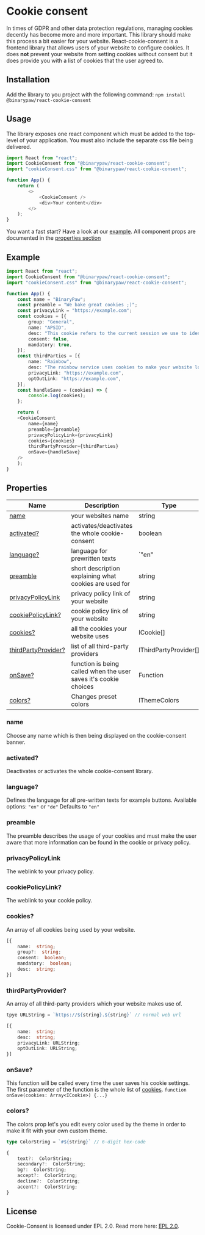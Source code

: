 # Cookie consent

In times of GDPR and other data protection regulations, managing cookies decently has become more and more important. This library should make this process a bit easier for your website.
React-cookie-consent is a frontend library that allows users of your website to configure cookies. It does **not** prevent your website from setting cookies without consent but it does provide you with a list of cookies that the user agreed to.

## Installation

Add the library to you project with the following command:
`npm install @binarypaw/react-cookie-consent`

## Usage

The library exposes one react component which must be added to the top-level of your application. You must also include the separate css file being delivered.

```typescript
import React from "react";
import CookieConsent from "@binarypaw/react-cookie-consent";
import "cookieConsent.css" from "@binarypaw/react-cookie-consent";

function App() {
	return (
		<>
			<CookieConsent />
			<div>Your content</div>
		</>
	);
}
```

You want a fast start? Have a look at our [example](#example).
All component props are documented in the [properties section](#properties)

## Example

```typescript
import React from "react";
import CookieConsent from "@binarypaw/react-cookie-consent";
import "cookieConsent.css" from "@binarypaw/react-cookie-consent";

function App() {
	const name = "BinaryPaw";
	const preamble = "We bake great cookies ;)";
	const privacyLink = "https://example.com";
	const cookies = [{
		group: "General",
		name: "APSID",
		desc: "This cookie refers to the current session we use to identify your machine.",
		consent: false,
		mandatory: true,
	}];
	const thirdParties = [{
		name: "Rainbow",
		desc: "The rainbow service uses cookies to make your website look like a rainbow",
		privacyLink: "https://example.com",
		optOutLink: "https://example.com",
	}];
	const handleSave = (cookies) => {
		console.log(cookies);
	};

	return (
	<CookieConsent
		name={name}
		preamble={preamble}
		privacyPolicyLink={privacyLink}
		cookies={cookies}
		thirdPartyProvider={thirdParties}
		onSave={handleSave}
	/>
	);
}
```

## Properties

| Name                                       | Description                                                      | Type                  | Default |
| ------------------------------------------ | ---------------------------------------------------------------- | --------------------- | ------- |
| [name](#name)                              | your websites name                                               | string                | n/a     |
| [activated?](#activated)                   | activates/deactivates the whole cookie-consent                   | boolean               | true    |
| [language?](#language)                     | language for prewritten texts                                    | `"en" | "de"`         | "en"    |
| [preamble](#preamble)                      | short description explaining what cookies are used for           | string                | n/a     |
| [privacyPolicyLink](#privacypolicylink)    | privacy policy link of your website                              | string                | n/a     |
| [cookiePolicyLink?](#cookiepolicylink)     | cookie policy link of your website                               | string                | n/a     |
| [cookies?](#cookies)                       | all the cookies your website uses                                | ICookie[]             | []      |
| [thirdPartyProvider?](#thirdpartyprovider) | list of all third-party providers                                | IThirdPartyProvider[] | []      |
| [onSave?](#onSave)                         | function is being called when the user saves it's cookie choices | Function              | n/a     |
| [colors?](#colors)                         | Changes preset colors                                            | IThemeColors          | n/a     |

### name

Choose any name which is then being displayed on the cookie-consent banner.

### activated?

Deactivates or activates the whole cookie-consent library.

### language?

Defines the language for all pre-written texts for example buttons.
Available options: `"en"` or `"de"`
Defaults to `"en"`

### preamble

The preamble describes the usage of your cookies and must make the user aware that more information can be found in the cookie or privacy policy.

### privacyPolicyLink

The weblink to your privacy policy.

### cookiePolicyLink?

The weblink to your cookie policy.

### cookies?

An array of all cookies being used by your website.

```typescript
[{
	name:  string;
	group?:  string;
	consent:  boolean;
	mandatory:  boolean;
	desc:  string;
}]
```

### thirdPartyProvider?

An array of all third-party providers which your website makes use of.

```typescript
tpye URLString = `https://${string}.${string}` // normal web url

[{
	name:  string;
	desc:  string;
	privacyLink: URLString;
	optOutLink: URLString;
}]
```

### onSave?

This function will be called every time the user saves his cookie settings. The first parameter of the function is the whole list of [cookies](#cookies). `function onSave(cookies: Array<ICookie>) {...}`

### colors?

The colors prop let's you edit every color used by the theme in order to make it fit with your own custom theme.

```typescript
type ColorString = `#${string}` // 6-digit hex-code

{
	text?:  ColorString;
	secondary?:  ColorString;
	bg?:  ColorString;
	accept?:  ColorString;
	decline?:  ColorString;
	accent?:  ColorString;
}
```

## License

Cookie-Consent is licensed under EPL 2.0.
Read more here: [EPL 2.0](https://github.com/BinaryPaw/cookie-consent/blob/master/LICENSE).
